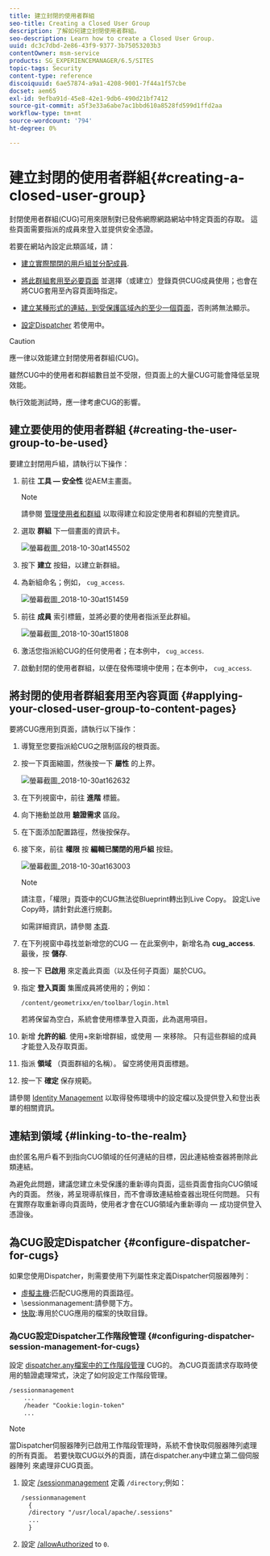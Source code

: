 ```yaml
---
title: 建立封閉的使用者群組
seo-title: Creating a Closed User Group
description: 了解如何建立封閉使用者群組。
seo-description: Learn how to create a Closed User Group.
uuid: dc3c7dbd-2e86-43f9-9377-3b75053203b3
contentOwner: msm-service
products: SG_EXPERIENCEMANAGER/6.5/SITES
topic-tags: Security
content-type: reference
discoiquuid: 6ae57874-a9a1-4208-9001-7f44a1f57cbe
docset: aem65
exl-id: 9efba91d-45e8-42e1-9db6-490d21bf7412
source-git-commit: a5f3e33a6abe7ac1bbd610a8528fd599d1ffd2aa
workflow-type: tm+mt
source-wordcount: '794'
ht-degree: 0%

---
```


# 建立封閉的使用者群組{#creating-a-closed-user-group}

封閉使用者群組(CUG)可用來限制對已發佈網際網路網站中特定頁面的存取。 這些頁面需要指派的成員來登入並提供安全憑證。

若要在網站內設定此類區域，請：

* [建立實際關閉的用戶組並分配成員](#creating-the-user-group-to-be-used).

* [將此群組套用至必要頁面](#applying-your-closed-user-group-to-content-pages) 並選擇（或建立）登錄頁供CUG成員使用；也會在將CUG套用至內容頁面時指定。

* [建立某種形式的連結，到受保護區域內的至少一個頁面](#linking-to-the-realm)，否則將無法顯示。
* [設定Dispatcher](#configure-dispatcher-for-cugs) 若使用中。

>[!CAUTION]
>
>應一律以效能建立封閉使用者群組(CUG)。
>
>雖然CUG中的使用者和群組數目並不受限，但頁面上的大量CUG可能會降低呈現效能。
>
>執行效能測試時，應一律考慮CUG的影響。

## 建立要使用的使用者群組 {#creating-the-user-group-to-be-used}

要建立封閉用戶組，請執行以下操作：

1. 前往 **工具 — 安全性** 從AEM主畫面。

   >[!NOTE]
   >
   >請參閱 [管理使用者和群組](/help/sites-administering/security.md#managing-users-and-groups) 以取得建立和設定使用者和群組的完整資訊。

1. 選取 **群組** 下一個畫面的資訊卡。

   ![螢幕截圖_2018-10-30at145502](assets/screenshot_2018-10-30at145502.png)

1. 按下 **建立** 按鈕，以建立新群組。
1. 為新組命名；例如， `cug_access`.

   ![螢幕截圖_2018-10-30at151459](assets/screenshot_2018-10-30at151459.png)

1. 前往 **成員** 索引標籤，並將必要的使用者指派至此群組。

   ![螢幕截圖_2018-10-30at151808](assets/screenshot_2018-10-30at151808.png)

1. 激活您指派給CUG的任何使用者；在本例中， `cug_access`.
1. 啟動封閉的使用者群組，以便在發佈環境中使用；在本例中， `cug_access`.

## 將封閉的使用者群組套用至內容頁面 {#applying-your-closed-user-group-to-content-pages}

要將CUG應用到頁面，請執行以下操作：

1. 導覽至您要指派給CUG之限制區段的根頁面。
1. 按一下頁面縮圖，然後按一下 **屬性** 的上界。

   ![螢幕截圖_2018-10-30at162632](assets/screenshot_2018-10-30at162632.png)

1. 在下列視窗中，前往 **進階** 標籤。
1. 向下捲動並啟用 **驗證需求** 區段。

1. 在下面添加配置路徑，然後按保存。
1. 接下來，前往 **權限** 按 **編輯已關閉的用戶組** 按鈕。

   ![螢幕截圖_2018-10-30at163003](assets/screenshot_2018-10-30at163003.png)

   >[!NOTE]
   >
   >請注意，「權限」頁簽中的CUG無法從Blueprint轉出到Live Copy。 設定Live Copy時，請針對此進行規劃。
   >
   >如需詳細資訊，請參閱 [本頁](closed-user-groups.md#aem-livecopy).

1. 在下列視窗中尋找並新增您的CUG — 在此案例中，新增名為 **cug_access**. 最後，按 **儲存**.
1. 按一下 **已啟用** 來定義此頁面（以及任何子頁面）屬於CUG。
1. 指定 **登入頁面** 集團成員將使用的；例如：

   `/content/geometrixx/en/toolbar/login.html`

   若將保留為空白，系統會使用標準登入頁面，此為選用項目。

1. 新增 **允許的組**. 使用+來新增群組，或使用 — 來移除。 只有這些群組的成員才能登入及存取頁面。
1. 指派 **領域** （頁面群組的名稱）。 留空將使用頁面標題。
1. 按一下 **確定** 保存規範。

請參閱 [Identity Management](/help/sites-administering/identity-management.md) 以取得發佈環境中的設定檔以及提供登入和登出表單的相關資訊。

## 連結到領域 {#linking-to-the-realm}

由於匿名用戶看不到指向CUG領域的任何連結的目標，因此連結檢查器將刪除此類連結。

為避免此問題，建議您建立未受保護的重新導向頁面，這些頁面會指向CUG領域內的頁面。 然後，將呈現導航條目，而不會導致連結檢查器出現任何問題。 只有在實際存取重新導向頁面時，使用者才會在CUG領域內重新導向 — 成功提供登入憑證後。

## 為CUG設定Dispatcher {#configure-dispatcher-for-cugs}

如果您使用Dispatcher，則需要使用下列屬性來定義Dispatcher伺服器陣列：

* [虛擬主機](https://helpx.adobe.com/experience-manager/dispatcher/using/dispatcher-configuration.html#identifying-virtual-hosts-virtualhosts):匹配CUG應用的頁面路徑。
* \sessionmanagement:請參閱下方。
* [快取](https://helpx.adobe.com/experience-manager/dispatcher/using/dispatcher-configuration.html#configuring-the-dispatcher-cache-cache):專用於CUG應用的檔案的快取目錄。

### 為CUG設定Dispatcher工作階段管理 {#configuring-dispatcher-session-management-for-cugs}

設定 [dispatcher.any檔案中的工作階段管理](https://helpx.adobe.com/experience-manager/dispatcher/using/dispatcher-configuration.html#enabling-secure-sessions-sessionmanagement) CUG的。 為CUG頁面請求存取時使用的驗證處理常式，決定了如何設定工作階段管理。

```xml
/sessionmanagement
    ...
    /header "Cookie:login-token"
    ...
```

>[!NOTE]
>
>當Dispatcher伺服器陣列已啟用工作階段管理時，系統不會快取伺服器陣列處理的所有頁面。 若要快取CUG以外的頁面，請在dispatcher.any中建立第二個伺服器陣列
>來處理非CUG頁面。

1. 設定 [/sessionmanagement](https://helpx.adobe.com/experience-manager/dispatcher/using/dispatcher-configuration.html#enabling-secure-sessions-sessionmanagement) 定義 `/directory`;例如：

   ```xml
   /sessionmanagement
     {
     /directory "/usr/local/apache/.sessions"
     ...
     }
   ```

1. 設定 [/allowAuthorized](https://helpx.adobe.com/experience-manager/dispatcher/using/dispatcher-configuration.html#caching-when-authentication-is-used) to `0`.
